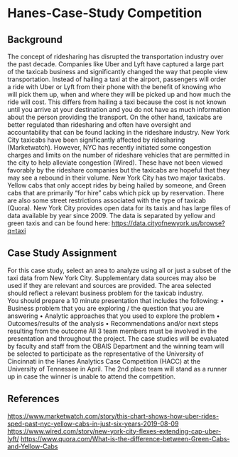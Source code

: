 # Hanes-Case-Study Competition

## Background
The concept of ridesharing has disrupted the transportation industry over the past decade.  Companies like Uber and Lyft have captured a large part of the taxicab business and significantly changed the way that people view transportation.  Instead of hailing a taxi at the airport, passengers will order a ride with Uber or Lyft from their phone with the benefit of knowing who will pick them up, when and where they will be picked up and how much the ride will cost.  This differs from hailing a taxi because the cost is not known until you arrive at your destination and you do not have as much information about the person providing the transport.  On the other hand, taxicabs are better regulated than ridesharing and often have oversight and accountability that can be found lacking in the rideshare industry.
New York City taxicabs have been significantly affected by ridesharing (Marketwatch).  However, NYC has recently initiated some congestion charges and limits on the number of rideshare vehicles that are permitted in the city to help alleviate congestion (Wired).  These have not been viewed favorably by the rideshare companies but the taxicabs are hopeful that they may see a rebound in their volume.
New York City has two major taxicabs.  Yellow cabs that only accept rides by being hailed by someone, and Green cabs that are primarily “for hire” cabs which pick up by reservation.  There are also some street restrictions associated with the type of taxicab (Quora). 
New York City provides open data for its taxis and has large files of data available by year since 2009.  The data is separated by yellow and green taxis and can be found here:  https://data.cityofnewyork.us/browse?q=taxi

## Case Study Assignment
For this case study, select an area to analyze using all or just a subset of the taxi data from New York City.  Supplementary data sources may also be used if they are relevant and sources are provided. The area selected should reflect a relevant business problem for the taxicab industry.  
You should prepare a 10 minute presentation that includes the following:
•	Business problem that you are exploring / the question that you are answering
•	Analytic approaches that you used to explore the problem
•	Outcomes/results of the analysis
•	Recommendations and/or next steps resulting from the outcome
All 3 team members must be involved in the presentation and throughout the project.  The case studies will be evaluated by faculty and staff from the OBAIS Department and the winning team will be selected to participate as the representative of the University of Cincinnati in the Hanes Analytics Case Competition (HACC) at the University of Tennessee in April.  The 2nd place team will stand as a runner up in case the winner is unable to attend the competition.

## References
https://www.marketwatch.com/story/this-chart-shows-how-uber-rides-sped-past-nyc-yellow-cabs-in-just-six-years-2019-08-09
https://www.wired.com/story/new-york-city-flexes-extending-cap-uber-lyft/
https://www.quora.com/What-is-the-difference-between-Green-Cabs-and-Yellow-Cabs
